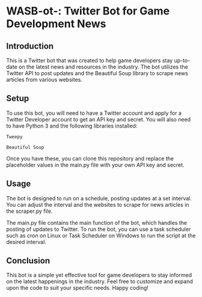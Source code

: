 # WASB-ot-: Twitter Bot for Game Development News
## Introduction
This is a Twitter bot that was created to help game developers stay up-to-date on the latest news and resources in the industry. The bot utilizes the Twitter API to post updates and the Beautiful Soup library to scrape news articles from various websites.

## Setup
To use this bot, you will need to have a Twitter account and apply for a Twitter Developer account to get an API key and secret. You will also need to have Python 3 and the following libraries installed:

`Tweepy`

`Beautiful Soup`


Once you have these, you can clone this repository and replace the placeholder values in the main.py file with your own API key and secret.

## Usage
The bot is designed to run on a schedule, posting updates at a set interval. You can adjust the interval and the websites to scrape for news articles in the scraper.py file.

The main.py file contains the main function of the bot, which handles the posting of updates to Twitter. To run the bot, you can use a task scheduler such as cron on Linux or Task Scheduler on Windows to run the script at the desired interval.

## Conclusion
This bot is a simple yet effective tool for game developers to stay informed on the latest happenings in the industry. Feel free to customize and expand upon the code to suit your specific needs. Happy coding!
